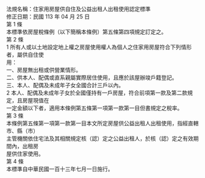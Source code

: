 法規名稱：住家用房屋供自住及公益出租人出租使用認定標準  
修正日期：民國 113 年 04 月 25 日  
第 1 條  
本標準依房屋稅條例（以下簡稱本條例）第五條第四項規定訂定之。  
第 2 條  
1 所有人或以土地設定地上權之房屋使用權人為個人之住家用房屋符合下列情形者，屬供自住使  
用：  
一、房屋無出租或供營業情形。  
二、供本人、配偶或直系親屬實際居住使用，且應於該屋辦竣戶籍登記。  
三、本人、配偶及未成年子女全國合計三戶以內。  
2 本人、配偶及未成年子女於全國僅持有一戶房屋，符合前項第一款及第二款規定，且房屋現值在  
一定金額以下者，適用本條例第五條第一項第一款第一目但書規定之稅率。  
第 3 條  
本條例第五條第一項第一款第一目本文所定房屋供公益出租人出租使用，指經直轄市、縣（市）  
主管機關依住宅法及其相關規定核（認）定之公益出租人，於核（認）定之有效期間內，出租房  
屋供住家使用。  
第 4 條  
本標準自中華民國一百十三年七月一日施行。  


